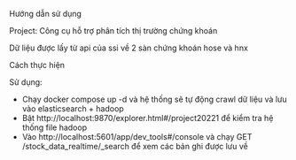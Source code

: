 Hướng dẫn sử dụng

Project: Công cụ hỗ trợ phân tích thị trường chứng khoán

Dữ liệu được lấy từ api của ssi về 2 sàn chứng khoán hose và hnx

Cách thực hiện

Sử dụng:

- Chạy docker compose up -d và hệ thống sẽ tự động crawl dữ liệu và lưu vào elasticsearch + hadoop
- Bật http://localhost:9870/explorer.html#/project20221 để kiểm tra hệ thống file hadoop
- Vào http://localhost:5601/app/dev_tools#/console và chạy GET /stock_data_realtime/\_search để xem các bản ghi được lưu về
